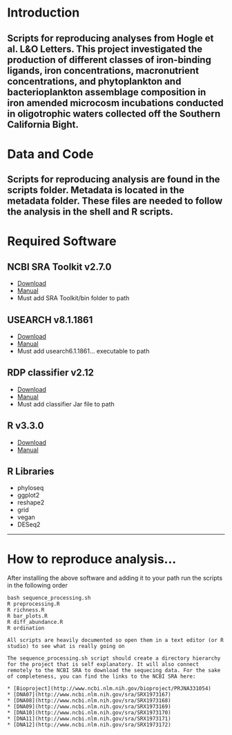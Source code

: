 # Introduction
Scripts for reproducing analyses from Hogle et al. L&amp;O Letters. This project investigated the production of different classes of iron-binding ligands, iron concentrations, macronutrient concentrations, and phytoplankton and bacterioplankton assemblage composition in iron amended microcosm incubations conducted in oligotrophic waters collected off the Southern California Bight.
--------
# Data and Code
Scripts for reproducing analysis are found in the scripts folder. Metadata is located in the metadata folder. These files are needed to follow the analysis in the shell and R scripts.
--------
# Required Software
## NCBI SRA Toolkit v2.7.0
* [Download](https://github.com/ncbi/sra-tools/wiki/Downloads)  
* [Manual](http://ncbi.github.io/sra-tools/)  
* Must add SRA Toolkit/bin folder to path  

## USEARCH v8.1.1861
* [Download](http://www.drive5.com/usearch/download.html)  
* [Manual](http://www.drive5.com/usearch/manual/)  
* Must add usearch6.1.1861... executable to path  

## RDP classifier v2.12
* [Download](https://sourceforge.net/projects/rdp-classifier/files/rdp-classifier/)  
* [Manual](https://github.com/rdpstaff/classifier)  
* Must add classifier Jar file to path  

## R v3.3.0
* [Download](https://www.r-project.org/)  
* [Manual](https://cran.r-project.org/manuals.html)  

## R Libraries
* phyloseq  
* ggplot2  
* reshape2  
* grid  
* vegan  
* DESeq2  
--------
# How to reproduce analysis...
After installing the above software and adding it to your path run the scripts in the following order

```shell
bash sequence_processing.sh
R preprocessing.R
R richness.R
R bar_plots.R
R diff_abundance.R
R ordination

All scripts are heavily documented so open them in a text editor (or R studio) to see what is really going on  
  
The sequence_processing.sh script should create a directory hierarchy for the project that is self explanatory. It will also connect remotely to the NCBI SRA to download the sequecing data. For the sake of completeness, you can find the links to the NCBI SRA here:  
  
* [Bioproject](http://www.ncbi.nlm.nih.gov/bioproject/PRJNA331054)  
* [DNA07](http://www.ncbi.nlm.nih.gov/sra/SRX1973167)  
* [DNA08](http://www.ncbi.nlm.nih.gov/sra/SRX1973168)  
* [DNA09](http://www.ncbi.nlm.nih.gov/sra/SRX1973169)  
* [DNA10](http://www.ncbi.nlm.nih.gov/sra/SRX1973170)  
* [DNA11](http://www.ncbi.nlm.nih.gov/sra/SRX1973171)  
* [DNA12](http://www.ncbi.nlm.nih.gov/sra/SRX1973172)  
